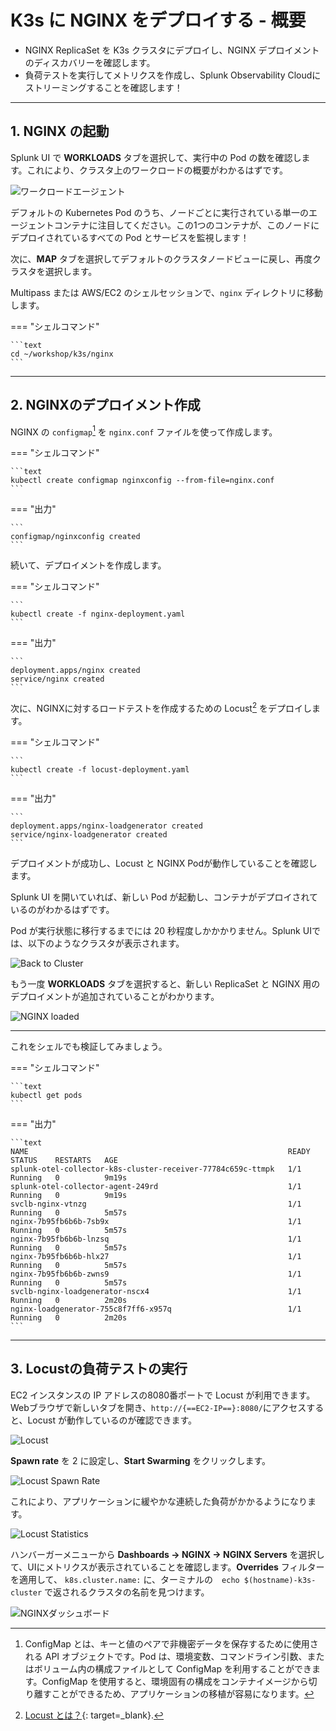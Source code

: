 # K3s に NGINX をデプロイする - 概要

* NGINX ReplicaSet を K3s クラスタにデプロイし、NGINX デプロイメントのディスカバリーを確認します。
* 負荷テストを実行してメトリクスを作成し、Splunk Observability Cloudにストリーミングすることを確認します！

---

## 1. NGINX の起動

Splunk UI で **WORKLOADS** タブを選択して、実行中の Pod の数を確認します。これにより、クラスタ上のワークロードの概要がわかるはずです。

![ワークロードエージェント](/images/otel/k8s-workloads.png)

デフォルトの Kubernetes Pod のうち、ノードごとに実行されている単一のエージェントコンテナに注目してください。この1つのコンテナが、このノードにデプロイされているすべての Pod とサービスを監視します！

次に、**MAP** タブを選択してデフォルトのクラスタノードビューに戻し、再度クラスタを選択します。

Multipass または AWS/EC2 のシェルセッションで、`nginx` ディレクトリに移動します。

=== "シェルコマンド"

    ```text
    cd ~/workshop/k3s/nginx
    ```
  
---

## 2. NGINXのデプロイメント作成

NGINX の `configmap`[^1] を `nginx.conf` ファイルを使って作成します。

=== "シェルコマンド"

    ```text
    kubectl create configmap nginxconfig --from-file=nginx.conf
    ```

=== "出力"

    ```
    configmap/nginxconfig created
    ```

続いて、デプロイメントを作成します。

=== "シェルコマンド"

    ```
    kubectl create -f nginx-deployment.yaml
    ```

=== "出力"

    ```
    deployment.apps/nginx created
    service/nginx created
    ```

次に、NGINXに対するロードテストを作成するための Locust[^2] をデプロイします。

=== "シェルコマンド"

    ```
    kubectl create -f locust-deployment.yaml
    ```

=== "出力"

    ```
    deployment.apps/nginx-loadgenerator created
    service/nginx-loadgenerator created
    ```

デプロイメントが成功し、Locust と NGINX Podが動作していることを確認します。

Splunk UI を開いていれば、新しい Pod が起動し、コンテナがデプロイされているのがわかるはずです。

Pod が実行状態に移行するまでには 20 秒程度しかかかりません。Splunk UIでは、以下のようなクラスタが表示されます。

![Back to Cluster](/images/otel/cluster.png)

もう一度 **WORKLOADS** タブを選択すると、新しい ReplicaSet と NGINX 用のデプロイメントが追加されていることがわかります。

![NGINX loaded](/images/otel/k8s-workloads-nginx.png)

---

これをシェルでも検証してみましょう。

=== "シェルコマンド"

    ```text
    kubectl get pods
    ```

=== "出力"

    ```text
    NAME                                                          READY   STATUS    RESTARTS   AGE
    splunk-otel-collector-k8s-cluster-receiver-77784c659c-ttmpk   1/1     Running   0          9m19s
    splunk-otel-collector-agent-249rd                             1/1     Running   0          9m19s
    svclb-nginx-vtnzg                                             1/1     Running   0          5m57s
    nginx-7b95fb6b6b-7sb9x                                        1/1     Running   0          5m57s
    nginx-7b95fb6b6b-lnzsq                                        1/1     Running   0          5m57s
    nginx-7b95fb6b6b-hlx27                                        1/1     Running   0          5m57s
    nginx-7b95fb6b6b-zwns9                                        1/1     Running   0          5m57s
    svclb-nginx-loadgenerator-nscx4                               1/1     Running   0          2m20s
    nginx-loadgenerator-755c8f7ff6-x957q                          1/1     Running   0          2m20s
    ```

---

## 3. Locustの負荷テストの実行

EC2 インスタンスの IP アドレスの8080番ポートで Locust が利用できます。Webブラウザで新しいタブを開き、`http://{==EC2-IP==}:8080/`にアクセスすると、Locust が動作しているのが確認できます。

![Locust](/images/otel/nginx-locust.png)

**Spawn rate** を 2 に設定し、**Start Swarming** をクリックします。

![Locust Spawn Rate](/images/otel/nginx-locust-spawn-rate.png)

これにより、アプリケーションに緩やかな連続した負荷がかかるようになります。

![Locust Statistics](/images/otel/nginx-locust-statistics.png)

ハンバーガーメニューから **Dashboards → NGINX → NGINX Servers** を選択して、UIにメトリクスが表示されていることを確認します。**Overrides** フィルターを適用して、 `k8s.cluster.name:` に、ターミナルの　`echo $(hostname)-k3s-cluster` で返されるクラスタの名前を見つけます。

![NGINXダッシュボード](/images/otel/nginx-dashboard.png)

[^1]: ConfigMap とは、キーと値のペアで非機密データを保存するために使用される API オブジェクトです。Pod は、環境変数、コマンドライン引数、またはボリューム内の構成ファイルとして ConfigMap を利用することができます。ConfigMap を使用すると、環境固有の構成をコンテナイメージから切り離すことができるため、アプリケーションの移植が容易になります。

[^2]: [Locust とは？](https://locust.io/){: target=_blank}.
